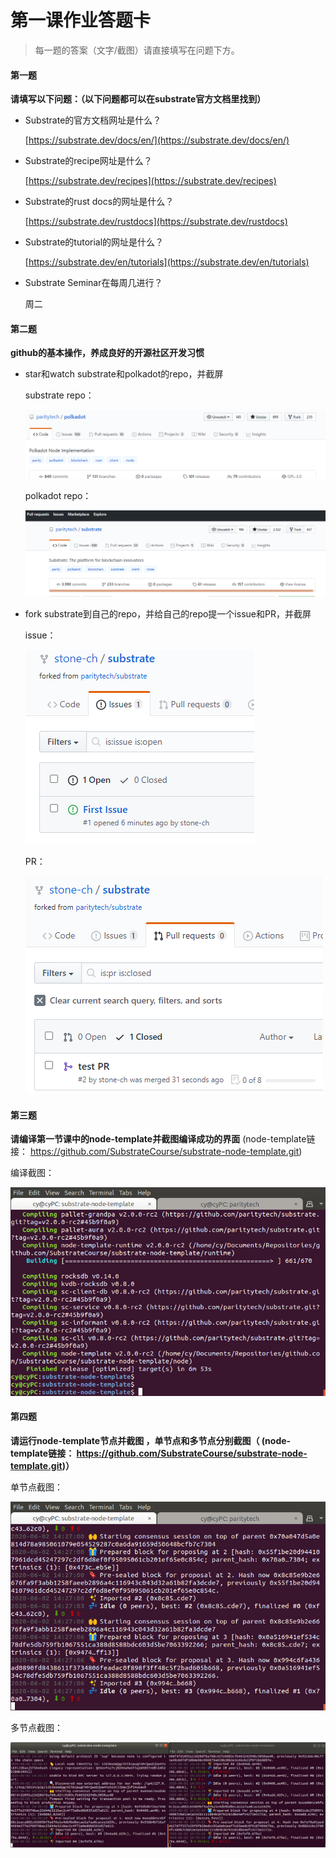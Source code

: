 # 第一课作业答题卡

> 每一题的答案（文字/截图）请直接填写在问题下方。

#### 第一题

**请填写以下问题：（以下问题都可以在substrate官方文档里找到）**

- Substrate的官方文档网址是什么？

    [https://substrate.dev/docs/en/](https://substrate.dev/docs/en/)
  
- Substrate的recipe网址是什么？

    [https://substrate.dev/recipes](https://substrate.dev/recipes)

- Substrate的rust docs的网址是什么？

    [https://substrate.dev/rustdocs](https://substrate.dev/rustdocs)

- Substrate的tutorial的网址是什么？

    [https://substrate.dev/en/tutorials](https://substrate.dev/en/tutorials)

- Substrate Seminar在每周几进行？

    周二


#### 第二题

**github的基本操作，养成良好的开源社区开发习惯**

- star和watch substrate和polkadot的repo，并截屏

    substrate repo：

    ![img](polkadot_repo.png)
    
    polkadot repo：

    ![img](substrate_repo.png)  

- fork substrate到自己的repo，并给自己的repo提一个issue和PR，并截屏

    issue：

    ![issue.png](issue.png)

    PR：

    ![PR.png](PR.png)


#### 第三题

**请编译第一节课中的node-template并截图编译成功的界面** (node-template链接： https://github.com/SubstrateCourse/substrate-node-template.git)

编译截图：

![build.png](build.png)

#### 第四题

**请运行node-template节点并截图 ，单节点和多节点分别截图（ (node-template链接： https://github.com/SubstrateCourse/substrate-node-template.git)）**

单节点截图：

![singleNode.png](singleNode.png)

多节点截图：

![multi-node.png](multi-node.png)